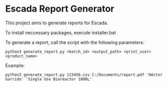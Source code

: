 Escada Report Generator
===================

This project aims to generate reports for Escada.

To install neccessary packages, execute installer.bat

To generate a report, call the script with the following parameters:

```
python3 generate_report.py <batch_id> <output_path> <print_user> <product_name>
```

Example:

```
python3 generate_report.py 123456.csv C:/Documents/report.pdf 'Héctor Garrido' 'Single Use Bioreactor 1000L' 
```

